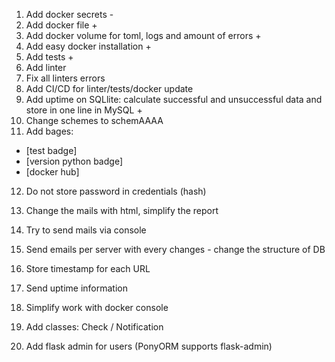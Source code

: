 1. Add docker secrets -
2. Add docker file +
3. Add docker volume for toml, logs and amount of errors +
4. Add easy docker installation +
5. Add tests +
6. Add linter
7. Fix all linters errors
8. Add CI/CD for linter/tests/docker update
9. Add uptime on SQLlite: calculate successful and unsuccessful data and store in one line in MySQL +
10. Change schemes to schemAAAA
11. Add bages:
- [test badge]
- [version python badge]
- [docker hub]

12. Do not store password in credentials (hash)
13. Change the mails with html, simplify the report
14. Try to send mails via console

15. Send emails per server with every changes - change the structure of DB
16. Store timestamp for each URL
17. Send uptime information
18. Simplify work with docker console
19. Add classes: Check / Notification
19. Add flask admin for users (PonyORM supports flask-admin)
